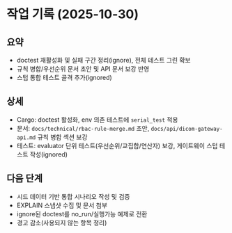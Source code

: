 # 작업 기록 (2025-10-30)

## 요약
- doctest 재활성화 및 실패 구간 정리(ignore), 전체 테스트 그린 확보
- 규칙 병합/우선순위 문서 초안 및 API 문서 보강 반영
- 스텁 통합 테스트 골격 추가(ignored)

## 상세
- Cargo: doctest 활성화, env 의존 테스트에 `serial_test` 적용
- 문서: `docs/technical/rbac-rule-merge.md` 초안, `docs/api/dicom-gateway-api.md` 규칙 병합 섹션 보강
- 테스트: evaluator 단위 테스트(우선순위/교집합/연산자) 보강, 게이트웨이 스텁 테스트 작성(ignored)

## 다음 단계
- 시드 데이터 기반 통합 시나리오 작성 및 검증
- EXPLAIN 스냅샷 수집 및 문서 첨부
- ignore된 doctest를 no_run/실행가능 예제로 전환
- 경고 감소(사용되지 않는 항목 정리)
